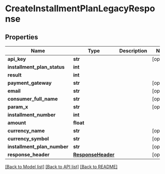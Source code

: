 # CreateInstallmentPlanLegacyResponse

## Properties
Name | Type | Description | Notes
------------ | ------------- | ------------- | -------------
**api_key** | **str** |  | [optional] 
**installment_plan_status** | **int** |  | 
**result** | **int** |  | 
**payment_gateway** | **str** |  | [optional] 
**email** | **str** |  | [optional] 
**consumer_full_name** | **str** |  | [optional] 
**param_x** | **str** |  | [optional] 
**installment_number** | **int** |  | 
**amount** | **float** |  | 
**currency_name** | **str** |  | [optional] 
**currency_symbol** | **str** |  | [optional] 
**installment_plan_number** | **str** |  | [optional] 
**response_header** | [**ResponseHeader**](ResponseHeader.md) |  | [optional] 

[[Back to Model list]](../README.md#documentation-for-models) [[Back to API list]](../README.md#documentation-for-api-endpoints) [[Back to README]](../README.md)


